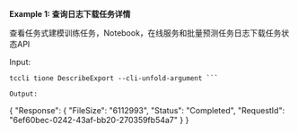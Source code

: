 **Example 1: 查询日志下载任务详情**

查看任务式建模训练任务，Notebook，在线服务和批量预测任务日志下载任务状态API

Input: 

```
tccli tione DescribeExport --cli-unfold-argument ```

Output: 
```
{
    "Response": {
        "FileSize": "6112993",
        "Status": "Completed",
        "RequestId": "6ef60bec-0242-43af-bb20-270359fb54a7"
    }
}
```

